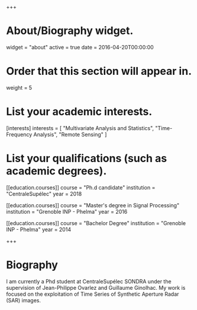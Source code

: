 +++
# About/Biography widget.
widget = "about"
active = true
date = 2016-04-20T00:00:00

# Order that this section will appear in.
weight = 5

# List your academic interests.
[interests]
  interests = [
    "Multivariate Analysis and Statistics",
    "Time-Frequency Analysis",
    "Remote Sensing"
  ]

# List your qualifications (such as academic degrees).
[[education.courses]]
  course = "Ph.d candidate"
  institution = "CentraleSupélec"
  year = 2018

[[education.courses]]
  course = "Master's degree in Signal Processing"
  institution = "Grenoble INP - Phelma"
  year = 2016

[[education.courses]]
  course = "Bachelor Degree"
  institution = "Grenoble INP - Phelma"
  year = 2014
 
+++

# Biography

I am currently a Phd student at CentraleSupélec SONDRA under the supervision of Jean-Philippe Ovarlez and Guillaume Ginolhac. My work is focused on the exploitation of Time Series of Synthetic Aperture Radar (SAR) images.
